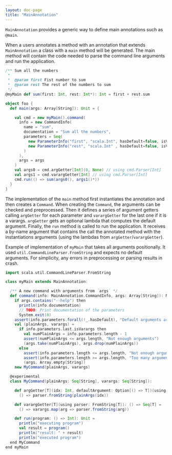 ```yaml
---
layout: doc-page
title: "MainAnnotation"
---
```


`MainAnnotation` provides a generic way to define main annotations such as `@main`.

When a users annotates a method with an annotation that extends `MainAnnotation` a class with a `main` method will be generated. The main method will contain the code needed to parse the command line arguments and run the application.

```scala
/** Sum all the numbers
 *
 *  @param first Fist number to sum
 *  @param rest The rest of the numbers to sum
 */
@myMain def sum(first: Int, rest: Int*): Int = first + rest.sum
```

```scala
object foo {
  def main(args: Array[String]): Unit = {

    val cmd = new myMain().command(
      info = new CommandInfo(
        name = "sum",
        documentation = "Sum all the numbers",
        parameters = Seq(
          new ParameterInfo("first", "scala.Int", hasDefault=false, isVarargs=false, "Fist number to sum", Seq()),
          new ParameterInfo("rest", "scala.Int" , hasDefault=false, isVarargs=true, "The rest of the numbers to sum", Seq())
        )
      ),
      args = args
    )
    val args0 = cmd.argGetter[Int](0, None) // using cmd.Parser[Int]
    val args1 = cmd.varargGetter[Int] // using cmd.Parser[Int]
    cmd.run(() => sum(args0(), args1()*))
  }
}
```

The implementation of the `main` method first instantiates the annotation and then creates a `Command`.
When creating the `Command`, the arguments can be checked and preprocessed.
Then it defines a series of argument getters calling `argGetter` for each parameter and `varargGetter` for the last one if it is a varargs. `argGetter` gets an optional lambda that computes the default argument.
Finally, the `run` method is called to run the application. It receives a by-name argument that contains the call the annotated method with the instantiations arguments (using the lambdas from `argGetter`/`varargGetter`).


Example of implementation of `myMain` that takes all arguments positionally. It used `util.CommandLineParser.FromString` and expects no default arguments. For simplicity, any errors in preprocessing or parsing results in crash.

```scala
import scala.util.CommandLineParser.FromString

class myMain extends MainAnnotation:

  /** A new command with arguments from `args` */
  def command(info: MainAnnotation.CommandInfo, args: Array[String]): MyCommand =
    if args.contains("--help") then
      println(info.documentation)
      // TODO: Print documentation of the parameters
      System.exit(0)
    assert(info.parameters.forall(!_.hasDefault), "Default arguments are not supported")
    val (plainArgs, varargs) =
      if info.parameters.last.isVarargs then
        val numPlainArgs = info.parameters.length - 1
        assert(numPlainArgs <= args.length, "Not enough arguments")
        (args.take(numPlainArgs), args.drop(numPlainArgs))
      else
        assert(info.parameters.length <= args.length, "Not enough arguments")
        assert(info.parameters.length >= args.length, "Too many arguments")
        (args, Array.empty[String])
    new MyCommand(plainArgs, varargs)

  @experimental
  class MyCommand(plainArgs: Seq[String], varargs: Seq[String]):

    def argGetter[T](idx: Int, defaultArgument: Option[() => T])(using parser: FromString[T]): () => T =
      () => parser.fromString(plainArgs(idx))

    def varargGetter[T](using parser: FromString[T]): () => Seq[T] =
      () => varargs.map(arg => parser.fromString(arg))

    def run(program: () => Int): Unit =
      println("executing program")
      val result = program()
      println("result: " + result)
      println("executed program")
  end MyCommand
end myMain
```
